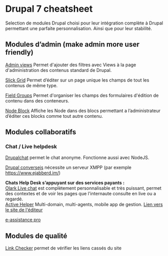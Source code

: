 # Drupal 7 cheatsheet
Selection de modules Drupal choisi pour leur intégration complète à Drupal permettant une parfaite personnalisation. Ainsi que pour leur stabilité.

## Modules d’admin (make admin more user friendly)

[Admin views](https://www.drupal.org/project/admin_views)
Permet d'ajouter des filtres avec Views à la page d'administration des contenus standard de Drupal.

[Slick Grid](https://www.drupal.org/project/slickgrid)
Permet d’éditer sur un page unique les champs de tout les contenus de même type.

[Field Groups](https://www.drupal.org/project/field_group)
Permet d'organiser les champs des formulaires d'édition de contenu dans des conteneurs.

[Node Block](https://www.drupal.org/project/nodeblock)
Affiche les Node dans des blocs permettant a l’administrateur d’éditer ces blocks comme tout autre contenu.

## Modules collaboratifs
### Chat / Live helpdesk

[Drupalchat](https://www.drupal.org/project/drupalchat)
permet le chat anonyme. Fonctionne aussi avec NodeJS.

[Drupal conversejs](https://www.drupal.org/project/conversejs)
nécessite un serveur XMPP (par exemple https://www.ejabberd.im/)

<strong>Chats Help Desk s’appuyant sur des services payants :</strong><br />
[Olark Live chat](https://www.drupal.org/project/olark) est complètement personnalisable et très puissant, permet des contextes et de voir les pages que l'internaute consulte en live ou a regardé. <br />
[Active Helper](https://www.drupal.org/sandbox/activehelper/1691848)
Multi-domain, multi-agents, mobile app de gestion. [Lien vers le site de l'éditeur](http://www.activehelper.com/extensions/drupal-live-chat.html)<br />

[e-assistance pro](https://www.eassistancepro.com/addons/drupal.php)

## Modules de qualité
[Link Checker](https://www.drupal.org/project/linkchecker) permet de vérifier les liens cassés du site 
